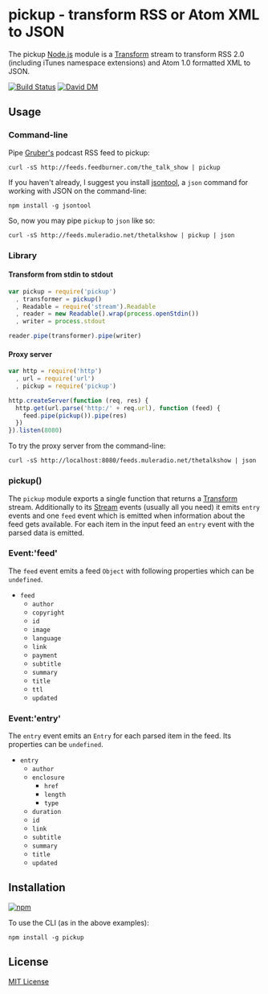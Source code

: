 # pickup - transform RSS or Atom XML to JSON 

The pickup [Node.js](http://nodejs.org/) module is a [Transform](http://nodejs.org/api/stream.html#stream_class_stream_transform) stream to transform RSS 2.0 (including iTunes namespace extensions) and Atom 1.0 formatted XML to JSON.

[![Build Status](https://secure.travis-ci.org/michaelnisi/pickup.png)](http://travis-ci.org/michaelnisi/pickup) [![David DM](https://david-dm.org/michaelnisi/pickup.png)](http://david-dm.org/michaelnisi/pickup)

## Usage

### Command-line

Pipe [Gruber's](http://daringfireball.net/) podcast RSS feed to pickup:
```
curl -sS http://feeds.feedburner.com/the_talk_show | pickup
```
If you haven't already, I suggest you install [jsontool](https://github.com/trentm/json), a `json` command for working with JSON on the command-line:
```
npm install -g jsontool
```
So, now you may pipe `pickup` to `json` like so:
```
curl -sS http://feeds.muleradio.net/thetalkshow | pickup | json
```
### Library

#### Transform from stdin to stdout
```js
var pickup = require('pickup')
  , transformer = pickup()
  , Readable = require('stream').Readable
  , reader = new Readable().wrap(process.openStdin())
  , writer = process.stdout

reader.pipe(transformer).pipe(writer)
```
#### Proxy server
```js
var http = require('http')
  , url = require('url')
  , pickup = require('pickup')

http.createServer(function (req, res) {
  http.get(url.parse('http:/' + req.url), function (feed) {
    feed.pipe(pickup()).pipe(res)
  })
}).listen(8080)
```
To try the proxy server from the command-line:
```
curl -sS http://localhost:8080/feeds.muleradio.net/thetalkshow | json
```
### pickup()

The `pickup` module exports a single function that returns a [Transform](http://nodejs.org/api/stream.html#stream_class_stream_transform) stream. Additionally to its [Stream](http://nodejs.org/api/stream.html) events (usually all you need) it emits `entry` events and one `feed` event which is emitted when information about the feed gets available. For each item in the input feed an `entry` event with the parsed data is emitted.

### Event:'feed'

The `feed` event emits a feed `Object` with following properties which can be `undefined`.

- `feed`
    - `author`
    - `copyright`
    - `id`
    - `image`
    - `language`
    - `link`
    - `payment`
    - `subtitle`
    - `summary` 
    - `title`
    - `ttl`
    - `updated`

### Event:'entry'

The `entry` event emits an `Entry` for each parsed item in the feed. Its properties can be `undefined`.

- `entry`
    - `author`
    - `enclosure`
        - `href`
        - `length`
        - `type`
    - `duration`
    - `id`
    - `link`
    - `subtitle`
    - `summary`
    - `title`
    - `updated`

## Installation

[![npm](https://nodei.co/npm/pickup.png?compact=true)](https://npmjs.org/package/pickup) 

To use the CLI (as in the above examples):
```
npm install -g pickup
```
## License

[MIT License](https://raw.github.com/michaelnisi/pickup/master/LICENSE)
